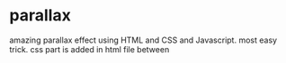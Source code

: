 # parallax
amazing parallax effect using HTML and CSS and Javascript.
most easy trick.
css part is added in html file between <style> tag.

